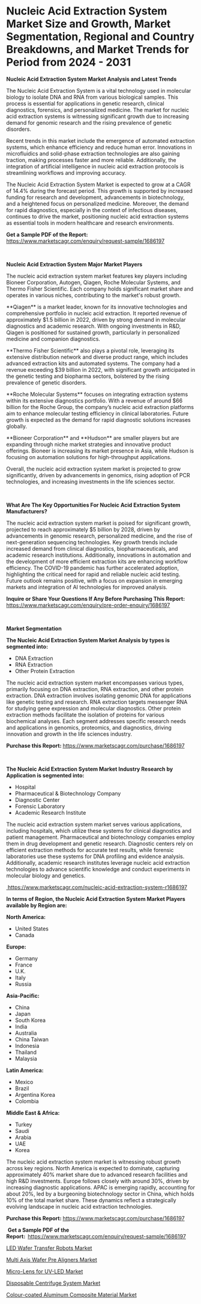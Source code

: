 <p><h1>Nucleic Acid Extraction System Market Size and Growth, Market Segmentation, Regional and Country Breakdowns, and Market Trends for Period from 2024 -  2031</h1></p><p><strong>Nucleic Acid Extraction System Market Analysis and Latest Trends</strong></p>
<p><p>The Nucleic Acid Extraction System is a vital technology used in molecular biology to isolate DNA and RNA from various biological samples. This process is essential for applications in genetic research, clinical diagnostics, forensics, and personalized medicine. The market for nucleic acid extraction systems is witnessing significant growth due to increasing demand for genomic research and the rising prevalence of genetic disorders.</p><p>Recent trends in this market include the emergence of automated extraction systems, which enhance efficiency and reduce human error. Innovations in microfluidics and solid-phase extraction technologies are also gaining traction, making processes faster and more reliable. Additionally, the integration of artificial intelligence in nucleic acid extraction protocols is streamlining workflows and improving accuracy.</p><p>The Nucleic Acid Extraction System Market is expected to grow at a CAGR of 14.4% during the forecast period. This growth is supported by increased funding for research and development, advancements in biotechnology, and a heightened focus on personalized medicine. Moreover, the demand for rapid diagnostics, especially in the context of infectious diseases, continues to drive the market, positioning nucleic acid extraction systems as essential tools in modern healthcare and research environments.</p></p>
<p><strong>Get a Sample PDF of the Report:&nbsp;</strong> <a href="https://www.marketscagr.com/enquiry/request-sample/1686197?utm_campaign=1286&utm_medium=2&utm_source=Github&utm_content=ia&utm_term=13102024&utm_id=nucleic-acid-extraction-system">https://www.marketscagr.com/enquiry/request-sample/1686197</a></p>
<p>&nbsp;</p>
<p><strong>Nucleic Acid Extraction System Major Market Players</strong></p>
<p><p>The nucleic acid extraction system market features key players including Bioneer Corporation, Autogen, Qiagen, Roche Molecular Systems, and Thermo Fisher Scientific. Each company holds significant market share and operates in various niches, contributing to the market's robust growth.</p><p>**Qiagen** is a market leader, known for its innovative technologies and comprehensive portfolio in nucleic acid extraction. It reported revenue of approximately $1.5 billion in 2022, driven by strong demand in molecular diagnostics and academic research. With ongoing investments in R&D, Qiagen is positioned for sustained growth, particularly in personalized medicine and companion diagnostics.</p><p>**Thermo Fisher Scientific** also plays a pivotal role, leveraging its extensive distribution network and diverse product range, which includes advanced extraction kits and automated systems. The company had a revenue exceeding $39 billion in 2022, with significant growth anticipated in the genetic testing and biopharma sectors, bolstered by the rising prevalence of genetic disorders.</p><p>**Roche Molecular Systems** focuses on integrating extraction systems within its extensive diagnostics portfolio. With a revenue of around $66 billion for the Roche Group, the company’s nucleic acid extraction platforms aim to enhance molecular testing efficiency in clinical laboratories. Future growth is expected as the demand for rapid diagnostic solutions increases globally.</p><p>**Bioneer Corporation** and **Hudson** are smaller players but are expanding through niche market strategies and innovative product offerings. Bioneer is increasing its market presence in Asia, while Hudson is focusing on automation solutions for high-throughput applications.</p><p>Overall, the nucleic acid extraction system market is projected to grow significantly, driven by advancements in genomics, rising adoption of PCR technologies, and increasing investments in the life sciences sector.</p></p>
<p>&nbsp;</p>
<p><strong>What Are The Key Opportunities For Nucleic Acid Extraction System Manufacturers?</strong></p>
<p><p>The nucleic acid extraction system market is poised for significant growth, projected to reach approximately $5 billion by 2028, driven by advancements in genomic research, personalized medicine, and the rise of next-generation sequencing technologies. Key growth trends include increased demand from clinical diagnostics, biopharmaceuticals, and academic research institutions. Additionally, innovations in automation and the development of more efficient extraction kits are enhancing workflow efficiency. The COVID-19 pandemic has further accelerated adoption, highlighting the critical need for rapid and reliable nucleic acid testing. Future outlook remains positive, with a focus on expansion in emerging markets and integration of AI technologies for improved analysis.</p></p>
<p><strong>Inquire or Share Your Questions If Any Before Purchasing This Report:</strong> <a href="https://www.marketscagr.com/enquiry/pre-order-enquiry/1686197?utm_campaign=1286&utm_medium=2&utm_source=Github&utm_content=ia&utm_term=13102024&utm_id=nucleic-acid-extraction-system">https://www.marketscagr.com/enquiry/pre-order-enquiry/1686197</a></p>
<p>&nbsp;</p>
<p><strong>Market Segmentation</strong></p>
<p><strong>The Nucleic Acid Extraction System Market Analysis by types is segmented into:</strong></p>
<p><ul><li>DNA Extraction</li><li>RNA Extraction</li><li>Other Protein Extraction</li></ul></p>
<p><p>The nucleic acid extraction system market encompasses various types, primarily focusing on DNA extraction, RNA extraction, and other protein extraction. DNA extraction involves isolating genomic DNA for applications like genetic testing and research. RNA extraction targets messenger RNA for studying gene expression and molecular diagnostics. Other protein extraction methods facilitate the isolation of proteins for various biochemical analyses. Each segment addresses specific research needs and applications in genomics, proteomics, and diagnostics, driving innovation and growth in the life sciences industry.</p></p>
<p><strong>Purchase this Report:&nbsp;</strong><a href="https://www.marketscagr.com/purchase/1686197?utm_campaign=1286&utm_medium=2&utm_source=Github&utm_content=ia&utm_term=13102024&utm_id=nucleic-acid-extraction-system">https://www.marketscagr.com/purchase/1686197</a></p>
<p>&nbsp;</p>
<p><strong>The Nucleic Acid Extraction System Market Industry Research by Application is segmented into:</strong></p>
<p><ul><li>Hospital</li><li>Pharmaceutical & Biotechnology Company</li><li>Diagnostic Center</li><li>Forensic Laboratory</li><li>Academic Research Institute</li></ul></p>
<p><p>The nucleic acid extraction system market serves various applications, including hospitals, which utilize these systems for clinical diagnostics and patient management. Pharmaceutical and biotechnology companies employ them in drug development and genetic research. Diagnostic centers rely on efficient extraction methods for accurate test results, while forensic laboratories use these systems for DNA profiling and evidence analysis. Additionally, academic research institutes leverage nucleic acid extraction technologies to advance scientific knowledge and conduct experiments in molecular biology and genetics.</p></p>
<p><a href="https://www.marketscagr.com/nucleic-acid-extraction-system-r1686197?utm_campaign=1286&utm_medium=2&utm_source=Github&utm_content=ia&utm_term=13102024&utm_id=nucleic-acid-extraction-system">&nbsp;https://www.marketscagr.com/nucleic-acid-extraction-system-r1686197</a></p>
<p><strong>In terms of Region, the Nucleic Acid Extraction System Market Players available by Region are:</strong></p>
<p>
    <p> <strong> North America: </strong>
        <ul>
            <li>United States</li>
            <li>Canada</li>
        </ul>
        </p> 
    <p> <strong> Europe: </strong>
        <ul>
            <li>Germany</li>
            <li>France</li>
            <li>U.K.</li>
            <li>Italy</li>
            <li>Russia</li>
        </ul>
        </p> 
    <p> <strong> Asia-Pacific: </strong>
        <ul>
            <li>China</li>
            <li>Japan</li>
            <li>South Korea</li>
            <li>India</li>
            <li>Australia</li>
            <li>China Taiwan</li>
            <li>Indonesia</li>
            <li>Thailand</li>
            <li>Malaysia</li>
        </ul>
        </p> 
    <p> <strong> Latin America: </strong>
        <ul>
            <li>Mexico</li>
            <li>Brazil</li>
            <li>Argentina Korea</li>
            <li>Colombia</li>
        </ul>
        </p> 
    <p> <strong> Middle East & Africa: </strong>
        <ul>
            <li>Turkey</li>
            <li>Saudi</li>
            <li>Arabia</li>
            <li>UAE</li>
            <li>Korea</li>
        </ul>
    </p>
    </p>
<p><p>The nucleic acid extraction system market is witnessing robust growth across key regions. North America is expected to dominate, capturing approximately 40% market share due to advanced research facilities and high R&D investments. Europe follows closely with around 30%, driven by increasing diagnostic applications. APAC is emerging rapidly, accounting for about 20%, led by a burgeoning biotechnology sector in China, which holds 10% of the total market share. These dynamics reflect a strategically evolving landscape in nucleic acid extraction technologies.</p></p>
<p><strong>Purchase this Report: </strong><a href="https://www.marketscagr.com/purchase/1686197?utm_campaign=1286&utm_medium=2&utm_source=Github&utm_content=ia&utm_term=13102024&utm_id=nucleic-acid-extraction-system">https://www.marketscagr.com/purchase/1686197</a></p>
<p>&nbsp;<strong>Get a Sample PDF of the Report:&nbsp;&nbsp;</strong><a href="https://www.marketscagr.com/enquiry/request-sample/1686197?utm_campaign=1286&utm_medium=2&utm_source=Github&utm_content=ia&utm_term=13102024&utm_id=nucleic-acid-extraction-system">https://www.marketscagr.com/enquiry/request-sample/1686197</a></p>
<p><strong></strong></p>
<p><p><a href="https://www.linkedin.com/pulse/led-wafer-transfer-robots-market-trends-growth-outlook-2024-9z7uf?utm_campaign=1286&utm_medium=2&utm_source=Github&utm_content=ia&utm_term=13102024&utm_id=nucleic-acid-extraction-system">LED Wafer Transfer Robots Market</a></p><p><a href="https://www.linkedin.com/pulse/surfing-multi-axis-wafer-pre-aligners-wave-riding-market-nacmc?utm_campaign=1286&utm_medium=2&utm_source=Github&utm_content=ia&utm_term=13102024&utm_id=nucleic-acid-extraction-system">Multi Axis Wafer Pre Aligners Market</a></p><p><a href="https://www.linkedin.com/pulse/comprehensive-micro-lens-uv-led-market-report-segmentation-type-yz0hf?utm_campaign=1286&utm_medium=2&utm_source=Github&utm_content=ia&utm_term=13102024&utm_id=nucleic-acid-extraction-system">Micro-Lens for UV-LED Market</a></p><p><a href="https://www.linkedin.com/pulse/strategic-roadmap-global-disposable-centrifuge-system-market-nfskf?utm_campaign=1286&utm_medium=2&utm_source=Github&utm_content=ia&utm_term=13102024&utm_id=nucleic-acid-extraction-system">Disposable Centrifuge System Market</a></p><p><a href="https://www.linkedin.com/pulse/colour-coated-aluminum-composite-material-market-global-regional-3sjqc?utm_campaign=1286&utm_medium=2&utm_source=Github&utm_content=ia&utm_term=13102024&utm_id=nucleic-acid-extraction-system">Colour-coated Aluminum Composite Material Market</a></p></p>